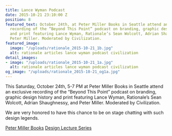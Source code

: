 ```yaml
---
title: Lance Wyman Podcast
date: 2015-10-21 23:10:00 Z
position: 8
featured_text: October 24th, at Peter Miller Books in Seattle attend an exclusive
  recording of the “Beyond This Point” podcast on branding, graphic design history
  and print featuring Lance Wyman, Rationale’s Sean Wolcott, Adrian Shaughnessy, and
  Peter Miller. Moderated by Civilization.
featured_image:
  image: "/uploads/rationale_2015-10-21_1b.jpg"
  alt: rationale articles lance wyman podcast civilization
detail_images:
- image: "/uploads/rationale_2015-10-21_1a.jpg"
  alt: rationale articles lance wyman podcast civilization
og_image: "/uploads/rationale_2015-10-21_og1a.jpg"
---
```


This Saturday, October 24th, 5-7 PM at Peter Miller Books in Seattle attend an exclusive recording of the “Beyond This Point” podcast on branding, graphic design history and print featuring Lance Wyman, Rationale’s Sean Wolcott, Adrian Shaughnessy, and Peter Miller. Moderated by Civilization.

We are very honored to have this chance to be on stage chatting with such design legends.

[Peter Miller Books](http://www.petermiller.com/)
[Design Lecture Series](http://designlectur.es/)
